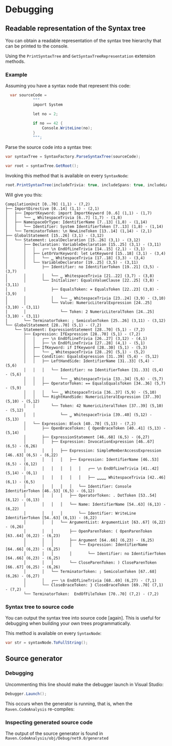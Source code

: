 # Debugging

## Readable representation of the Syntax tree

You can obtain a readable representation of the syntax tree hierarchy that can be printed to the console.

Using the `PrintSyntaxTree` and `GetSyntaxTreeRepresentation` extension methods. 

### Example

Assuming you have a syntax node that represent this code:

```csharp
  var sourceCode = 
            """
            import System

            let no = 2;

            if no == 42 {
                Console.WriteLine(no);
            }
            """;
```

Parse the source code into a syntax tree:

```csharp
var syntaxTree = SyntaxFactory.ParseSyntaxTree(sourceCode);

var root = syntaxTree.GetRoot();
```

Invoking this method that is available on every `SyntaxNode`:


```csharp
root.PrintSyntaxTree(includeTrivia: true, includeSpans: true, includeLocation: true);
````

Will give you this:

```
CompilationUnit [0..70] (1,1) - (7,2)
├── ImportDirective [0..14] (1,1) - (2,1)
│   ├── ImportKeyword: import ImportKeyword [0..6] (1,1) - (1,7)
│   │   └── ␣ WhitespaceTrivia [6..7] (1,7) - (1,8)
│   ├── NamespaceOrType: IdentifierName [7..13] (1,8) - (1,14)
│   │   └── Identifier: System IdentifierToken [7..13] (1,8) - (1,14)
│   └── TerminatorToken: \n NewLineToken [13..14] (1,14) - (2,1)
├── GlobalStatement [15..26] (3,1) - (3,12)
│   └── Statement: LocalDeclaration [15..26] (3,1) - (3,12)
│       ├── Declaration: VariableDeclaration [15..25] (3,1) - (3,11)
│       │   │   ┌── \n EndOfLineTrivia [14..15] (2,1) - (3,1)
│       │   ├── LetOrVarKeyword: let LetKeyword [15..18] (3,1) - (3,4)
│       │   │   └── ␣ WhitespaceTrivia [17..18] (3,3) - (3,4)
│       │   └── VariableDeclarator [19..25] (3,5) - (3,11)
│       │       ├── Identifier: no IdentifierToken [19..21] (3,5) - (3,7)
│       │       │   └── ␣ WhitespaceTrivia [21..22] (3,7) - (3,8)
│       │       └── Initializer: EqualsValueClause [22..25] (3,8) - (3,11)
│       │           ├── EqualsToken: = EqualsToken [22..23] (3,8) - (3,9)
│       │           │   └── ␣ WhitespaceTrivia [23..24] (3,9) - (3,10)
│       │           └── Value: NumericLiteralExpression [24..25] (3,10) - (3,11)
│       │               └── Token: 2 NumericLiteralToken [24..25] (3,10) - (3,11)
│       └── TerminatorToken: ; SemicolonToken [25..26] (3,11) - (3,12)
└── GlobalStatement [28..70] (5,1) - (7,2)
    └── Statement: ExpressionStatement [28..70] (5,1) - (7,2)
        ├── Expression: IfExpression [28..70] (5,1) - (7,2)
        │   │   ┌── \n EndOfLineTrivia [26..27] (3,12) - (4,1)
        │   │   ├── \n EndOfLineTrivia [27..28] (4,1) - (5,1)
        │   ├── IfKeyword: if IfKeyword [28..30] (5,1) - (5,3)
        │   │   └── ␣ WhitespaceTrivia [28..29] (5,1) - (5,2)
        │   ├── Condition: EqualsExpression [31..39] (5,4) - (5,12)
        │   │   ├── LeftHandSide: IdentifierName [31..33] (5,4) - (5,6)
        │   │   │   └── Identifier: no IdentifierToken [31..33] (5,4) - (5,6)
        │   │   │       └── ␣ WhitespaceTrivia [33..34] (5,6) - (5,7)
        │   │   ├── OperatorToken: == EqualsEqualsToken [34..36] (5,7) - (5,9)
        │   │   │   └── ␣ WhitespaceTrivia [36..37] (5,9) - (5,10)
        │   │   └── RightHandSide: NumericLiteralExpression [37..39] (5,10) - (5,12)
        │   │       └── Token: 42 NumericLiteralToken [37..39] (5,10) - (5,12)
        │   │           └── ␣ WhitespaceTrivia [39..40] (5,12) - (5,13)
        │   └── Expression: Block [40..70] (5,13) - (7,2)
        │       ├── OpenBraceToken: { OpenBraceToken [40..41] (5,13) - (5,14)
        │       ├── ExpressionStatement [46..68] (6,5) - (6,27)
        │       │   ├── Expression: InvocationExpression [46..67] (6,5) - (6,26)
        │       │   │   ├── Expression: SimpleMemberAccessExpression [46..63] (6,5) - (6,22)
        │       │   │   │   ├── Expression: IdentifierName [46..53] (6,5) - (6,12)
        │       │   │   │   │   │   ┌── \n EndOfLineTrivia [41..42] (5,14) - (6,1)
        │       │   │   │   │   │   ├── ␣␣␣␣ WhitespaceTrivia [42..46] (6,1) - (6,5)
        │       │   │   │   │   └── Identifier: Console IdentifierToken [46..53] (6,5) - (6,12)
        │       │   │   │   ├── OperatorToken: . DotToken [53..54] (6,12) - (6,13)
        │       │   │   │   └── Name: IdentifierName [54..63] (6,13) - (6,22)
        │       │   │   │       └── Identifier: WriteLine IdentifierToken [54..63] (6,13) - (6,22)
        │       │   │   └── ArgumentList: ArgumentList [63..67] (6,22) - (6,26)
        │       │   │       ├── OpenParenToken: ( OpenParenToken [63..64] (6,22) - (6,23)
        │       │   │       ├── Argument [64..66] (6,23) - (6,25)
        │       │   │       │   └── Expression: IdentifierName [64..66] (6,23) - (6,25)
        │       │   │       │       └── Identifier: no IdentifierToken [64..66] (6,23) - (6,25)
        │       │   │       └── CloseParenToken: ) CloseParenToken [66..67] (6,25) - (6,26)
        │       │   └── TerminatorToken: ; SemicolonToken [67..68] (6,26) - (6,27)
        │       │   ┌── \n EndOfLineTrivia [68..69] (6,27) - (7,1)
        │       └── CloseBraceToken: } CloseBraceToken [69..70] (7,1) - (7,2)
        └── TerminatorToken:  EndOfFileToken [70..70] (7,2) - (7,2)
```

### Syntax tree to source code

You can output the syntax tree into source code [again]. This is useful for debugging when building your own trees programmatically.

This method is available on every `SyntaxNode`:

```csharp
var str = syntaxNode.ToFullString();
```

## Source generator

### Debugging

Uncommenting this line should make the debugger launch in Visual Studio:

```csharp
Debugger.Launch();
```

This occurs when the generator is running, that is, when the ``Raven.CodeAnalysis`` re-compiles:

### Inspecting generated source code

The output of the source generator is found in `Raven.CodeAnalysis/obj/Debug/net9.0/generated`